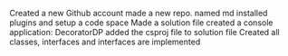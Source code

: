 Created a new Github account
made a new repo. named md
installed plugins and setup a code space
Made a solution file
created a console application: DecoratorDP
added the csproj file to solution file
Created all classes, interfaces and interfaces are implemented
